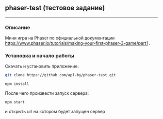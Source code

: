 ## phaser-test (тестовое задание)

---

### Описание

Мини игра на Phaser по официальной документации https://www.phaser.io/tutorials/making-your-first-phaser-3-game/part1
.

### Установка и начало работы

Скачать и установить приложение:

```bash
git clone https://github.com/apl-by/phaser-test.git
```

```bash
npm install
```

После чего произвести запуск сервера:

```bash
npm start
```

и открыть url на котором будет запущен сервер
